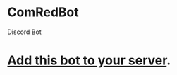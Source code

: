 # ComRedBot
Discord Bot

# [Add this bot to your server](https://discord.com/api/oauth2/authorize?client_id=804799067564539954&permissions=313344&scope=bot).